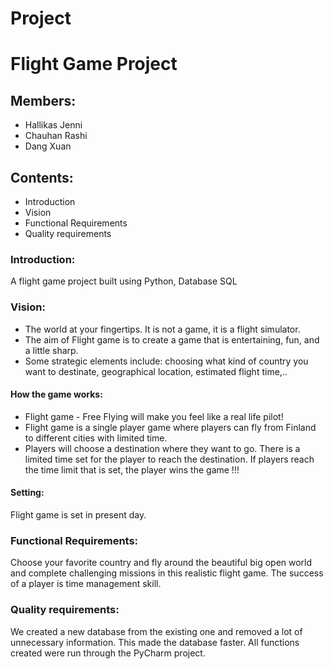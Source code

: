 # Project
# Flight Game Project
## Members:
- Hallikas Jenni
- Chauhan Rashi
- Dang Xuan
## Contents:
- Introduction
- Vision
- Functional Requirements
- Quality requirements

### Introduction:
A flight game project built using Python, Database SQL

### Vision:
- The world at your fingertips. It is not a game, it is a flight simulator.
- The aim of Flight game is to create a game that is entertaining, fun, and a little sharp. 
- Some strategic elements include: choosing what kind of country you want to destinate, geographical location, estimated flight time,.. 
#### How the game works:
- Flight game - Free Flying will make you feel like a real life pilot!
- Flight game is a single player game where players can fly from Finland to different cities with limited time.
- Players will choose a destination where they want to go. There is a limited time set for the player to reach the destination. If players reach the time limit that is set, the player wins the game !!!
#### Setting:
Flight game is set in present day.

### Functional Requirements:
Choose your favorite country and fly around the beautiful big open world and complete challenging missions in this realistic flight game. The success of a player is time management skill.

### Quality requirements:
We created a new database from the existing one and removed a lot of unnecessary information. This made the database faster. All functions created were run through the PyCharm project. 

